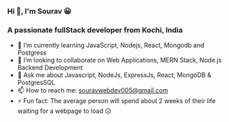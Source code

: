 ### Hi 👋, I'm Sourav 😀
### A passionate fullStack developer from Kochi, India

- 🌱 I’m currently learning JavaScript, Nodejs, React, Mongodb and Postgress
- 👯 I’m looking to collaborate on Web Applications, MERN Stack, Node.js Backend Development
- 💬 Ask me about Javascript, NodeJs, ExpressJs, React, MongoDB & PostgresSQL
- 📫 How to reach me: souravwebdev005@gmail.com
- ⚡ Fun fact: The average person will spend about 2 weeks of their life waiting for a webpage to load 😥
<!--
- 🔭 I’m currently working on ...
- 🤔 I’m looking for help with ...
-->
